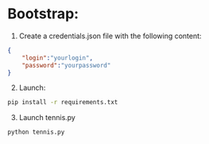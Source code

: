 
# Bootstrap:

1. Create a credentials.json file with the following content:
```json
{
    "login":"yourlogin",
    "password":"yourpassword"
}
```

2. Launch:
```bash
pip install -r requirements.txt
```

3. Launch tennis.py
```bash
python tennis.py
```

